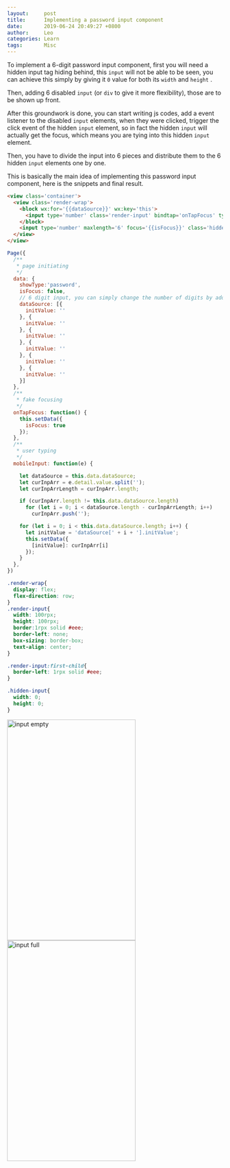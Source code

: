 ```yaml
---
layout:     post
title:      Implementing a password input component
date:       2019-06-24 20:49:27 +0800
author:     Leo
categories: Learn
tags:       Misc
---
```

To implement a 6-digit password input component, first you will need a hidden input tag hiding behind, this `input` will not be able to be seen, you can achieve this simply by giving it `0` value for both its `width` and `height` .

Then, adding 6 disabled `input` (or `div` to give it more flexibility), those are to be shown up front.

After this groundwork is done, you can start writing js codes,  add a event listener to the disabled `input` elements, when they were clicked, trigger the click event of the hidden `input` element, so in fact the hidden `input` will actually get the focus, which means you are tying into this hidden `input` element.

Then, you have to divide the input into 6 pieces and distribute them to the 6 hidden `input` elements one by one.

This is basically the main idea of implementing this password input component, here is the snippets  and final result.

```html
<view class='container'>
  <view class='render-wrap'>
    <block wx:for='{{dataSource}}' wx:key='this'>
      <input type='number' class='render-input' bindtap='onTapFocus' type='{{showType}}' disabled value='{{item.initValue}}'></input>
    </block>
    <input type='number' maxlength='6' focus='{{isFocus}}' class='hidden-input' bindinput='mobileInput'></input>
  </view>
</view>
```

```js
Page({
  /**
   * page initiating
   */
  data: {
    showType:'password',
    isFocus: false,
    // 6 digit input, you can simply change the number of digits by adding or substracting values from this json object
    dataSource: [{
      initValue: ''
    }, {
      initValue: ''
    }, {
      initValue: ''
    }, {
      initValue: ''
    }, {
      initValue: ''
    }, {
      initValue: ''
    }]
  },
  /**
   * fake focusing
   */
  onTapFocus: function() {
    this.setData({
      isFocus: true
    });
  },
  /**
   * user typing
   */
  mobileInput: function(e) {

    let dataSource = this.data.dataSource;
    let curInpArr = e.detail.value.split('');
    let curInpArrLength = curInpArr.length;

    if (curInpArr.length != this.data.dataSource.length)
      for (let i = 0; i < dataSource.length - curInpArrLength; i++)
        curInpArr.push('');

    for (let i = 0; i < this.data.dataSource.length; i++) {
      let initValue = 'dataSource[' + i + '].initValue';
      this.setData({
        [initValue]: curInpArr[i]
      });
    }
  },
})
```

```css
.render-wrap{
  display: flex;
  flex-direction: row;
}
.render-input{
  width: 100rpx;
  height: 100rpx;
  border:1rpx solid #eee;
  border-left: none;
  box-sizing: border-box;
  text-align: center;
}

.render-input:first-child{
  border-left: 1rpx solid #eee;
}

.hidden-input{
  width: 0;
  height: 0;
}
```

<img src="https://i.imgur.com/wjUbG8c.png" alt="input empty" title="input empty" style="width: 300px; height: 515px; display: inline-block; object-fit: contain;">
<img src="https://i.imgur.com/PQqPAs2.png" alt="input full" title="input full" style="width: 300px; height: 515px; display: inline-block; object-fit: contain;">


